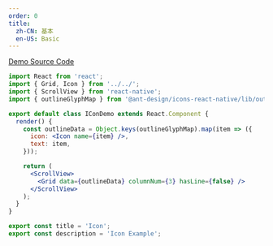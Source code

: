 ```yaml
---
order: 0
title:
  zh-CN: 基本
  en-US: Basic
---
```


[Demo Source Code](https://github.com/ant-design/ant-design-mobile-rn/blob/master/components/icon/demo/basic.tsx)

```jsx
import React from 'react';
import { Grid, Icon } from '../../';
import { ScrollView } from 'react-native';
import { outlineGlyphMap } from '@ant-design/icons-react-native/lib/outline';

export default class IConDemo extends React.Component {
  render() {
    const outlineData = Object.keys(outlineGlyphMap).map(item => ({
      icon: <Icon name={item} />,
      text: item,
    }));

    return (
      <ScrollView>
        <Grid data={outlineData} columnNum={3} hasLine={false} />
      </ScrollView>
    );
  }
}

export const title = 'Icon';
export const description = 'Icon Example';
```
